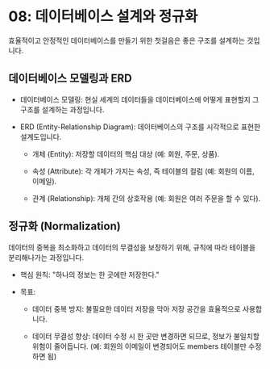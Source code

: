 # 08: 데이터베이스 설계와 정규화

효율적이고 안정적인 데이터베이스를 만들기 위한 첫걸음은 좋은 구조를 설계하는 것입니다.

## 데이터베이스 모델링과 ERD

* 데이터베이스 모델링: 현실 세계의 데이터들을 데이터베이스에 어떻게 표현할지 그 구조를 설계하는 과정입니다.

* ERD (Entity-Relationship Diagram): 데이터베이스의 구조를 시각적으로 표현한 설계도입니다.

    * 개체 (Entity): 저장할 데이터의 핵심 대상 (예: 회원, 주문, 상품).

    * 속성 (Attribute): 각 개체가 가지는 속성, 즉 테이블의 컬럼 (예: 회원의 이름, 이메일).

    * 관계 (Relationship): 개체 간의 상호작용 (예: 회원은 여러 주문을 할 수 있다).

## 정규화 (Normalization)

데이터의 중복을 최소화하고 데이터의 무결성을 보장하기 위해, 규칙에 따라 테이블을 분리해나가는 과정입니다.

* 핵심 원칙: "하나의 정보는 한 곳에만 저장한다."

* 목표:

    * 데이터 중복 방지: 불필요한 데이터 저장을 막아 저장 공간을 효율적으로 사용합니다.

    * 데이터 무결성 향상: 데이터 수정 시 한 곳만 변경하면 되므로, 정보가 불일치할 위험이 줄어듭니다. (예: 회원의 이메일이 변경되어도 members 테이블만 수정하면 됨)